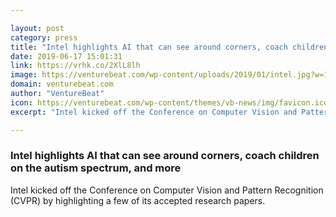 ```yaml
---

layout: post
category: press
title: "Intel highlights AI that can see around corners, coach children on the autism spectrum, and more"
date: 2019-06-17 15:01:31
link: https://vrhk.co/2XlL8lh
image: https://venturebeat.com/wp-content/uploads/2019/01/intel.jpg?w=1200&strip=all
domain: venturebeat.com
author: "VentureBeat"
icon: https://venturebeat.com/wp-content/themes/vb-news/img/favicon.ico
excerpt: "Intel kicked off the Conference on Computer Vision and Pattern Recognition (CVPR) by highlighting a few of its accepted research papers."

---
```


### Intel highlights AI that can see around corners, coach children on the autism spectrum, and more

Intel kicked off the Conference on Computer Vision and Pattern Recognition (CVPR) by highlighting a few of its accepted research papers.